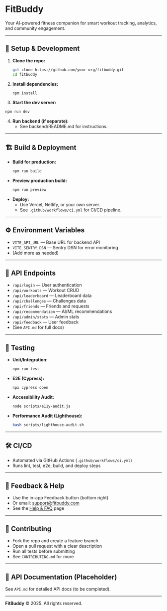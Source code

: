 # FitBuddy

Your AI-powered fitness companion for smart workout tracking, analytics, and community engagement.

---

## 🚀 Setup & Development

1. **Clone the repo:**
   ```sh
   git clone https://github.com/your-org/fitbuddy.git
   cd fitbuddy
   ```
2. **Install dependencies:**
   ```sh
   npm install
   ```
3. **Start the dev server:**
```sh
npm run dev
```
4. **Run backend (if separate):**
   - See backend/README.md for instructions.

---

## 🏗️ Build & Deployment

- **Build for production:**
  ```sh
  npm run build
  ```
- **Preview production build:**
  ```sh
  npm run preview
  ```
- **Deploy:**
  - Use Vercel, Netlify, or your own server.
  - See `.github/workflows/ci.yml` for CI/CD pipeline.

---

## ⚙️ Environment Variables

- `VITE_API_URL` — Base URL for backend API
- `VITE_SENTRY_DSN` — Sentry DSN for error monitoring
- (Add more as needed)

---

## 🔗 API Endpoints

- `/api/login` — User authentication
- `/api/workouts` — Workout CRUD
- `/api/leaderboard` — Leaderboard data
- `/api/challenges` — Challenges data
- `/api/friends` — Friends and requests
- `/api/recommendation` — AI/ML recommendations
- `/api/admin/stats` — Admin stats
- `/api/feedback` — User feedback
- (See `API.md` for full docs)

---

## 🧪 Testing

- **Unit/Integration:**
  ```sh
  npm run test
  ```
- **E2E (Cypress):**
  ```sh
  npx cypress open
  ```
- **Accessibility Audit:**
  ```sh
  node scripts/a11y-audit.js
  ```
- **Performance Audit (Lighthouse):**
  ```sh
  bash scripts/lighthouse-audit.sh
  ```

---

## 🛠️ CI/CD

- Automated via GitHub Actions (`.github/workflows/ci.yml`)
- Runs lint, test, e2e, build, and deploy steps

---

## 💬 Feedback & Help

- Use the in-app Feedback button (bottom right)
- Or email: support@fitbuddy.com
- See the [Help & FAQ](/help) page

---

## 🤝 Contributing

- Fork the repo and create a feature branch
- Open a pull request with a clear description
- Run all tests before submitting
- See `CONTRIBUTING.md` for more

---

## 📖 API Documentation (Placeholder)

See `API.md` for detailed API docs (to be completed).

---

**FitBuddy** © 2025. All rights reserved.
